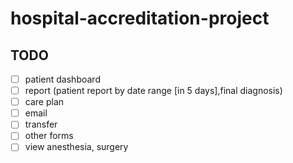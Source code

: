 # hospital-accreditation-project

## TODO

- [ ] patient dashboard
- [ ] report (patient report by date range [in 5 days],final diagnosis)
- [ ] care plan
- [ ] email
- [ ] transfer
- [ ] other forms
- [ ] view anesthesia, surgery
